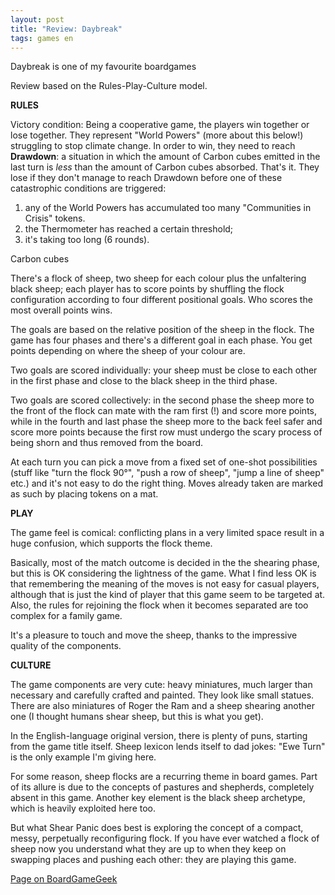 ```yaml
---
layout: post
title: "Review: Daybreak"
tags: games en
---
```


Daybreak is one of my favourite boardgames 

Review based on the Rules-Play-Culture model.

**RULES**

Victory condition: Being a cooperative game, the players win together or lose together. They represent "World Powers" (more about this below!) struggling to stop climate change. In order to win, they need to reach **Drawdown**: a situation in which the amount of Carbon cubes emitted in the last turn is *less* than the amount of Carbon cubes absorbed. That's it. They lose if they don't manage to reach Drawdown before one of these catastrophic conditions are triggered:
1. any of the World Powers has accumulated too many "Communities in Crisis" tokens. 
1. the Thermometer has reached a certain threshold;
1. it's taking too long (6 rounds).

Carbon cubes 

There's a flock of sheep, two sheep for each colour plus the unfaltering black sheep; each player has to score points by shuffling the flock configuration according to four different positional goals. Who scores the most overall points wins.

The goals are based on the relative position of the sheep in the flock. The game has four phases and there's a different goal in each phase. You get points depending on where the sheep of your colour are.

Two goals are scored individually: your sheep must be close to each other in the first phase and close to the black sheep in the third phase.

Two goals are scored collectively: in the second phase the sheep more to the front of the flock can mate with the ram first (!) and score more points, while in the fourth and last phase the sheep more to the back feel safer and score more points because the first row must undergo the scary process of being shorn and thus removed from the board.

At each turn you can pick a move from a fixed set of one-shot possibilities (stuff like "turn the flock 90°", "push a row of sheep", "jump a line of sheep" etc.) and it's not easy to do the right thing. Moves already taken are marked as such by placing tokens on a mat.

**PLAY**

The game feel is comical: conflicting plans in a very limited space result in a huge confusion, which supports the flock theme.

Basically, most of the match outcome is decided in the the shearing phase, but this is OK considering the lightness of the game. What I find less OK is that remembering the meaning of the moves is not easy for casual players, although that is just the kind of player that this game seem to be targeted at. Also, the rules for rejoining the flock when it becomes separated are too complex for a family game.

It's a pleasure to touch and move the sheep, thanks to the impressive quality of the components.

**CULTURE**

The game components are very cute: heavy miniatures, much larger than necessary and carefully crafted and painted. They look like small statues. There are also miniatures of Roger the Ram and a sheep shearing another one (I thought humans shear sheep, but this is what you get).

In the English-language original version, there is plenty of puns, starting from the game title itself. Sheep lexicon lends itself to dad jokes: "Ewe Turn" is the only example I'm giving here.

For some reason, sheep flocks are a recurring theme in board games. Part of its allure is due to the concepts of pastures and shepherds, completely absent in this game. Another key element is the black sheep archetype, which is heavily exploited here too.

But what Shear Panic does best is exploring the concept of a compact, messy, perpetually reconfiguring flock. If you have ever watched a flock of sheep now you understand what they are up to when they keep on swapping places and pushing each other: they are playing this game.

[Page on BoardGameGeek](https://boardgamegeek.com/boardgame/18866/shear-panic)
